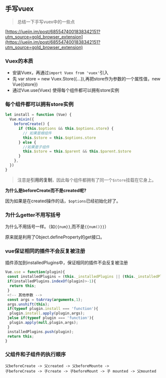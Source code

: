 ## 手写vuex

> 总结一下手写vuex中的一些点

[https://juejin.im/post/6855474001838342151?utm_source=gold_browser_extension](https://juejin.im/post/6855474001838342151?utm_source=gold_browser_extension)

### Vuex的本质

- 安装Vuex，再通过`import Vuex from 'vuex'`引入
- 先 var store = new Vuex.Store({...}),再把store作为参数的一个属性值，new Vue({store})
- 通过Vue.use(Vuex) 使得每个组件都可以拥有store实例

### 每个组件都可以拥有store实例

```js
let install = function (Vue) {
  Vue.mixin({
    beforeCreate() {
      if (this.$options && this.$options.store) {
        // 如果是根组件
        this.$store = this.$options.store
      } else {
        //如果是子组件
        this.$store = this.$parent && this.$parent.$store
      }
    },
  })
}
```

> 注意是**引用的复制**，因此每个组件都拥有了同一个`$store`挂载在它身上。

**为什么是beforeCreate而不是created呢?**

因为如果是在created操作的话，`$options`已经初始化好了。

### **为什么getter不用写括号**

为什么不用括号一样。（如`{{num}}`,而不是`{{num()}}`）

原来就是利用了Object.defineProperty的get接口。

### vue保证相同的插件不会反复被注册

插件添加到installedPlugins中，保证相同的插件不会反复被注册

```js
Vue.use = function(plugin){
 const installedPlugins = (this._installedPlugins || (this._installedPlugins = []));
 if(installedPlugins.indexOf(plugin)>-1){
  return this;
 }
 <!-- 其他参数 -->
 const args = toArray(arguments,1);
 args.unshift(this);
 if(typeof plugin.install === 'function'){
  plugin.install.apply(plugin,args);
 }else if(typeof plugin === 'function'){
  plugin.apply(null,plugin,args);
 }
 installedPlugins.push(plugin);
 return this;
}
```

### **父组件和子组件的执行顺序**

```
父beforeCreate -> 父created -> 父beforeMounte ->
子beforeCreate -> 子create -> 子beforeMount -> 子 mounted -> 父mounted
```

